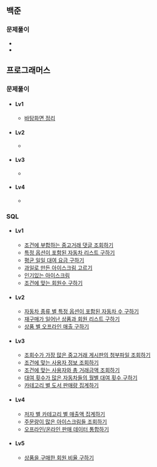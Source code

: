 ## 백준
### 문제풀이
- 
- 

## 프로그래머스

### 문제풀이
- #### Lv1
  * [바탕화면 정리](https://github.com/gnuoynawh/study-algorithm/blob/master/programers/lessons_161990.java)
- #### Lv2
  * 
- #### Lv3
  * 
- #### Lv4
  * 
### SQL
- #### Lv1
  * [조건에 부합하는 중고거래 댓글 조회하기](https://github.com/gnuoynawh/study-algorithm/blob/master/programers/sql/sql_lessons_164673.sql)
  * [특정 옵션이 포함된 자동차 리스트 구하기](https://school.programmers.co.kr/learn/courses/30/lessons/157343)
  * [평균 일일 대여 요금 구하기](https://school.programmers.co.kr/learn/courses/30/lessons/151136)
  * [과일로 만든 아이스크림 고르기](https://github.com/gnuoynawh/study-algorithm/blob/master/programers/sql/sql_lessons_133025.sql)
  * [인기있는 아이스크림](https://github.com/gnuoynawh/study-algorithm/blob/master/programers/sql/sql_lessons_133024.sql)
  * [조건에 맞는 회원수 구하기](https://github.com/gnuoynawh/study-algorithm/blob/master/programers/sql/sql_lessons_131535.sql)

- #### Lv2
  * [자동차 종류 별 특정 옵션이 포함된 자동차 수 구하기](https://school.programmers.co.kr/learn/courses/30/lessons/151137)
  * [재구매가 일어난 상품과 회원 리스트 구하기](https://github.com/gnuoynawh/study-algorithm/blob/master/programers/sql/sql_lessons_131536.sql)
  * [상품 별 오프라인 매출 구하기](https://github.com/gnuoynawh/study-algorithm/blob/master/programers/sql/sql_lessons_131533.sql)
 
- #### Lv3
  * [조회수가 가장 많은 중고거래 게시판의 첨부파일 조회하기](https://github.com/gnuoynawh/study-algorithm/blob/master/programers/sql/sql_lessons_164671.sql)
  * [조건에 맞는 사용자 정보 조회하기](https://github.com/gnuoynawh/study-algorithm/blob/master/programers/sql/sql_lessons_164670.sql)
  * [조건에 맞는 사용자와 총 거래금액 조회하기](https://github.com/gnuoynawh/study-algorithm/blob/master/programers/sql/sql_lessons_164668.sql)
  * [대여 횟수가 많은 자동차들의 월별 대여 횟수 구하기](https://school.programmers.co.kr/learn/courses/30/lessons/151139)
  * [카테고리 별 도서 판매량 집계하기](https://school.programmers.co.kr/learn/courses/30/lessons/144855)
    
- #### Lv4
  * [저자 별 카테고리 별 매출액 집계하기](https://school.programmers.co.kr/learn/courses/30/lessons/144856)
  * [주문량이 많은 아이스크림들 조회하기](https://school.programmers.co.kr/learn/courses/30/lessons/133027)
  * [오프라인/온라인 판매 데이터 통합하기](https://github.com/gnuoynawh/study-algorithm/blob/master/programers/sql/sql_lessons_131537.sql)
    
- #### Lv5
  * [상품을 구매한 회원 비율 구하기](https://github.com/gnuoynawh/study-algorithm/blob/master/programers/sql/sql_lessons_131534.sql)

